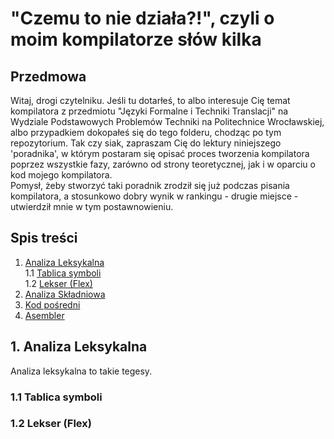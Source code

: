 # "Czemu to nie działa?!", czyli o moim kompilatorze słów kilka

## Przedmowa

Witaj, drogi czytelniku. Jeśli tu dotarłeś, to albo interesuje Cię temat kompilatora z przedmiotu "Języki Formalne i Techniki Translacji" na Wydziale Podstawowych Problemów Techniki na Politechnice Wrocławskiej, albo przypadkiem dokopałeś się do tego folderu, chodząc po tym repozytorium. Tak czy siak, zapraszam Cię do lektury niniejszego 'poradnika', w którym postaram się opisać proces tworzenia kompilatora poprzez wszystkie fazy, zarówno od strony teoretycznej, jak i w oparciu o kod mojego kompilatora.  
Pomysł, żeby stworzyć taki poradnik zrodził się już podczas pisania kompilatora, a stosunkowo dobry wynik w rankingu - drugie miejsce - utwierdził mnie w tym postawnowieniu. 


## Spis treści

1. [Analiza Leksykalna](#1-analiza-leksykalna)  
  1.1 [Tablica symboli](#11-tablica-symboli)  
  1.2 [Lekser (Flex)](#12-lekser-flex)
2. [Analiza Składniowa](#analiza-skladniowa)
3. [Kod pośredni](#kod-posredni)
4. [Asembler](#asembler)


## 1. Analiza Leksykalna
Analiza leksykalna to takie tegesy.

### 1.1 Tablica symboli
### 1.2 Lekser (Flex)

